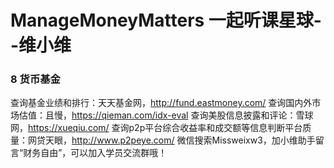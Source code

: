 # ManageMoneyMatters 一起听课星球--维小维

### 8 货币基金

查询基金业绩和排行：天天基金网，http://fund.eastmoney.com/
查询国内外市场估值：且慢，https://qieman.com/idx-eval
查询美股信息披露和评论：雪球网，https://xueqiu.com/
查询p2p平台综合收益率和成交额等信息判断平台质量：网贷天眼，http://www.p2peye.com/
微信搜索Missweixw3，加小维助手留言“财务自由”，可以加入学员交流群哦！
